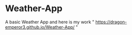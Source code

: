 # Weather-App
A basic Weather App
and here is my work " https://dragon-emperor3.github.io/Weather-App/ "
